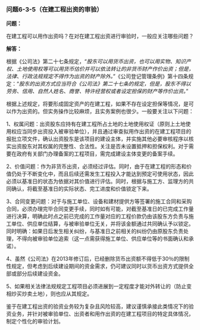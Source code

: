 ### 问题6-3-5（在建工程出资的审验）

**问题：**

在建工程可以用作出资吗？在对在建工程出资进行审验时，一般应关注哪些问题？

**解答：**

根据《公司法》第二十七条规定，“*股东可以用货币出资，也可以用实物、知识产权、土地使用权等可以用货币估价并可以依法转让的非货币财产作价出资；但是，法律、行政法规规定不得作为出资的财产除外。*”《公司登记管理条例》第十四条规定：“*股东的出资方式应当符合《公司法》第二十七条的规定，但是，股东不得以劳务、信用、自然人姓名、商誉、特许经营权或者设定担保的财产等作价出资。*”

根据上述规定，将要形成固定资产的在建工程，如果不存在设定担保等情况，是可以作为出资的。但实务操作比较麻烦，且实务案例也很少。一般要关注以下问题：

1、权属问题：出资股东应持有在建工程所占土地的土地使用权证（原则上土地使用权应当同步出资投入被审验单位），并且通过审查拟用作出资的在建工程项目的报批立项文件，确认出资股东是该项目的建设主体，并实施其他必要审核程序以核实出资股东对其权属的完整性、合法性。关注是否未设置抵押和担保权利。对于需要在政府有关部门办理备案的工程项目，需完成建设主体变更的备案手续。

2、价值问题：作为非货币出资，必须经过评估。同时，由于在建工程的形态和价值仍处于不断变化中，而且后续还需发生工程投入才能达到预定可使用状态，因此必须以基准日的状态为依据对其价值进行评估。同时，根据与施工方、监理方的共同确认，将截至基准日的实际状态、完工进度和价值锁定下来。

3、合同变更问题：对于与施工单位、设备和建材提供方等签署的施工合同和采购合同，必须办理完毕合同变更手续，同时如有可能，对截至基准日的已完成工作量进行决算，明确此时点之前已完成的工作量对应的工程价款仍由该股东方负责与施工单位、供应单位结算，与被审验单位无关，并将该金额通过共同确认予以锁定。同时明确：如果日后发生相关纠纷，与基准日之前相关的纠纷仍由原股东负责处理，不得向被审验单位追索（这一点需获得施工单位、供应单位等的书面确认和承诺）。

4、虽然《公司法》在2013年修订后，已经删除货币出资额不得低于30％的限制性规定，但考虑到后续建设期间的资金需求，仍可建议同时以货币出资方式提供全部或部分后续建设资金。

5、如果相关法律法规规定工程项目必须进展到一定程度才能对外转让的（防止变相炒买炒卖土地），则也应从其规定。

鉴于在建工程出资的验资业务较为复杂且风险较高，建议谨慎承接此类情况下的验资业务，并针对被审验单位、出资者和用作出资的在建工程项目的特定具体情况，制定个性化的审验计划。